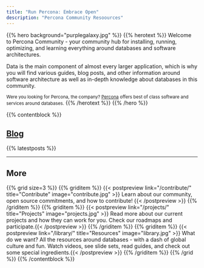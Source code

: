 ```yaml
---
title: "Run Percona: Embrace Open"
description: "Percona Community Resoources"
---
```


{{% hero background="purplegalaxy.jpg" %}}
{{% herotext %}}
Welcome to Percona Community - your community hub for installing, running, optimizing, and learning everything around databases and software architectures.

Data is the main component of almost every larger application, which is why you will find various guides, blog posts, and other information around software architecture as well as in-depth knowledge about databases in this community.

<small>Were you looking for Percona, the company? [Percona](https://percona.com/) offers best of class software and services around databases.</small>
{{% /herotext %}}
{{% /hero %}}

{{% contentblock %}}

## [Blog](/blog)

{{% latestposts %}}

---

## More

{{% grid size=3 %}}
{{% griditem %}}
{{< postpreview link="/contribute/" title="Contribute" image="contribute.jpg" >}}
Learn about our community, open source commitments, and how to contribute!
{{< /postpreview >}}
{{% /griditem %}}
{{% griditem %}}
{{< postpreview link="/projects/" title="Projects" image="projects.jpg" >}}
Read more about our current projects and how they can work for you. Check our roadmaps and participate.{{< /postpreview >}}
{{% /griditem %}}
{{% griditem %}}
{{< postpreview link="/library/" title="Resources" image="library.jpg" >}}
What do we want? All the resources around databases - with a dash of global culture and fun. Watch videos, see slide sets, read guides, and check out some special ingredients.{{< /postpreview >}}
{{% /griditem %}}
{{% /grid %}}
{{% /contentblock %}}



